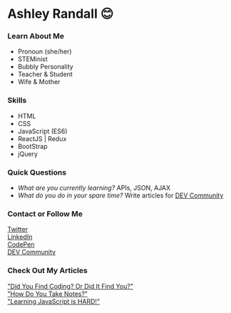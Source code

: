 # Ashley Randall :blush:


### Learn About Me
* Pronoun (she/her)
* STEMinist
* Bubbly Personality
* Teacher & Student
* Wife & Mother <br>


### Skills
* HTML
* CSS
* JavaScript (ES6)
* ReactJS | Redux
* BootStrap
* jQuery


### Quick Questions
* *What are you currently learning?* APIs, JSON, AJAX
* *What do you do in your spare time?* Write articles for [DEV Community](https://dev.to/)


### Contact or Follow Me 
[Twitter](https://twitter.com/xoshly) 
<br>
[LinkedIn](https://www.linkedin.com/in/ashley-r-8b4730167/) <br>
[CodePen](https://codepen.io/xoshly) <br>
[DEV Community](https://dev.to/xoshly) <br>


### Check Out My Articles
["Did You Find Coding? Or Did It Find You?"](https://dev.to/xoshly/did-you-find-coding-or-did-it-find-you-41om) <br>
["How Do You Take Notes?"](https://dev.to/xoshly/how-do-you-take-notes-mdm) <br>
["Learning JavaScript is HARD!"](https://dev.to/xoshly/learning-javascript-is-hard-1b9f)
